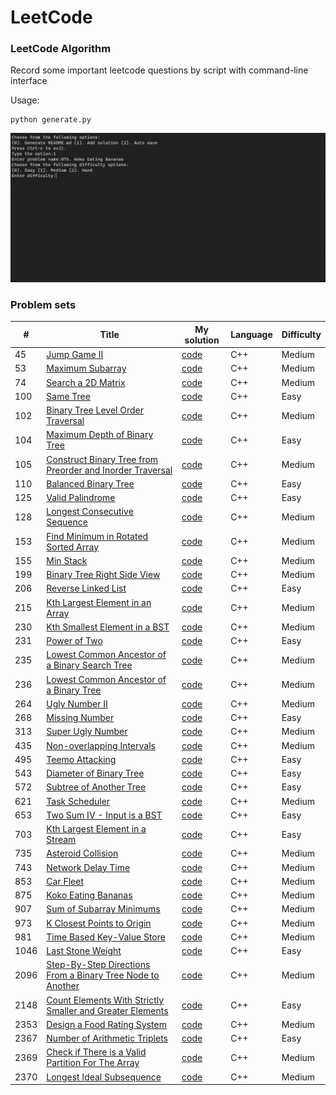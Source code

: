 LeetCode
========

### LeetCode Algorithm

Record some important leetcode questions by script with command-line interface

Usage:
```
python generate.py
```

![image](https://github.com/coffree0123/Leetcode/blob/master/imgs/interface.png?raw=true)

### Problem sets

| # | Title | My solution | Language | Difficulty |
|---| ----- | -------- | ---------- | ---------- |
|45|[Jump Game II](https://leetcode.com/problems/jump-game-ii)|[code](https://github.com/coffree0123/Leetcode/blob/master/solutions/45_Medium_Jump%20Game%20II.cpp)|C++|Medium|
|53|[Maximum Subarray](https://leetcode.com/problems/maximum-subarray)|[code](https://github.com/coffree0123/Leetcode/blob/master/solutions/53_Medium_Maximum%20Subarray.cpp)|C++|Medium|
|74|[Search a 2D Matrix](https://leetcode.com/problems/search-a-2d-matrix)|[code](https://github.com/coffree0123/Leetcode/blob/master/solutions/74_Medium_Search%20a%202D%20Matrix.cpp)|C++|Medium|
|100|[Same Tree](https://leetcode.com/problems/same-tree)|[code](https://github.com/coffree0123/Leetcode/blob/master/solutions/100_Easy_Same%20Tree.cpp)|C++|Easy|
|102|[Binary Tree Level Order Traversal](https://leetcode.com/problems/binary-tree-level-order-traversal)|[code](https://github.com/coffree0123/Leetcode/blob/master/solutions/102_Medium_Binary%20Tree%20Level%20Order%20Traversal.cpp)|C++|Medium|
|104|[Maximum Depth of Binary Tree](https://leetcode.com/problems/maximum-depth-of-binary-tree)|[code](https://github.com/coffree0123/Leetcode/blob/master/solutions/104_Easy_Maximum%20Depth%20of%20Binary%20Tree.cpp)|C++|Easy|
|105|[Construct Binary Tree from Preorder and Inorder Traversal](https://leetcode.com/problems/construct-binary-tree-from-preorder-and-inorder-traversal)|[code](https://github.com/coffree0123/Leetcode/blob/master/solutions/105_Medium_Construct%20Binary%20Tree%20from%20Preorder%20and%20Inorder%20Traversal.cpp)|C++|Medium|
|110|[Balanced Binary Tree](https://leetcode.com/problems/balanced-binary-tree)|[code](https://github.com/coffree0123/Leetcode/blob/master/solutions/110_Easy_Balanced%20Binary%20Tree.cpp)|C++|Easy|
|125|[Valid Palindrome](https://leetcode.com/problems/valid-palindrome)|[code](https://github.com/coffree0123/Leetcode/blob/master/solutions/125_Easy_Valid%20Palindrome.cpp)|C++|Easy|
|128|[Longest Consecutive Sequence](https://leetcode.com/problems/longest-consecutive-sequence)|[code](https://github.com/coffree0123/Leetcode/blob/master/solutions/128_Medium_Longest%20Consecutive%20Sequence.cpp)|C++|Medium|
|153|[Find Minimum in Rotated Sorted Array](https://leetcode.com/problems/find-minimum-in-rotated-sorted-array)|[code](https://github.com/coffree0123/Leetcode/blob/master/solutions/153_Medium_Find%20Minimum%20in%20Rotated%20Sorted%20Array.cpp)|C++|Medium|
|155|[Min Stack](https://leetcode.com/problems/min-stack)|[code](https://github.com/coffree0123/Leetcode/blob/master/solutions/155_Medium_Min%20Stack.cpp)|C++|Medium|
|199|[Binary Tree Right Side View](https://leetcode.com/problems/binary-tree-right-side-view)|[code](https://github.com/coffree0123/Leetcode/blob/master/solutions/199_Medium_Binary%20Tree%20Right%20Side%20View.cpp)|C++|Medium|
|206|[Reverse Linked List](https://leetcode.com/problems/reverse-linked-list)|[code](https://github.com/coffree0123/Leetcode/blob/master/solutions/206_Easy_Reverse%20Linked%20List.cpp)|C++|Easy|
|215|[Kth Largest Element in an Array](https://leetcode.com/problems/kth-largest-element-in-an-array)|[code](https://github.com/coffree0123/Leetcode/blob/master/solutions/215_Medium_Kth%20Largest%20Element%20in%20an%20Array.cpp)|C++|Medium|
|230|[Kth Smallest Element in a BST](https://leetcode.com/problems/kth-smallest-element-in-a-bst)|[code](https://github.com/coffree0123/Leetcode/blob/master/solutions/230_Medium_Kth%20Smallest%20Element%20in%20a%20BST.cpp)|C++|Medium|
|231|[Power of Two](https://leetcode.com/problems/power-of-two)|[code](https://github.com/coffree0123/Leetcode/blob/master/solutions/231_Easy_Power%20of%20Two.cpp)|C++|Easy|
|235|[Lowest Common Ancestor of a Binary Search Tree](https://leetcode.com/problems/lowest-common-ancestor-of-a-binary-search-tree)|[code](https://github.com/coffree0123/Leetcode/blob/master/solutions/235_Medium_Lowest%20Common%20Ancestor%20of%20a%20Binary%20Search%20Tree.cpp)|C++|Medium|
|236|[Lowest Common Ancestor of a Binary Tree](https://leetcode.com/problems/lowest-common-ancestor-of-a-binary-tree)|[code](https://github.com/coffree0123/Leetcode/blob/master/solutions/236_Medium_Lowest%20Common%20Ancestor%20of%20a%20Binary%20Tree.cpp)|C++|Medium|
|264|[Ugly Number II](https://leetcode.com/problems/ugly-number-ii)|[code](https://github.com/coffree0123/Leetcode/blob/master/solutions/264_Medium_Ugly%20Number%20II.cpp)|C++|Medium|
|268|[Missing Number](https://leetcode.com/problems/missing-number)|[code](https://github.com/coffree0123/Leetcode/blob/master/solutions/268_Easy_Missing%20Number.cpp)|C++|Easy|
|313|[Super Ugly Number](https://leetcode.com/problems/super-ugly-number)|[code](https://github.com/coffree0123/Leetcode/blob/master/solutions/313_Medium_Super%20Ugly%20Number.cpp)|C++|Medium|
|435|[Non-overlapping Intervals](https://leetcode.com/problems/non-overlapping-intervals)|[code](https://github.com/coffree0123/Leetcode/blob/master/solutions/435_Medium_Non-overlapping%20Intervals.cpp)|C++|Medium|
|495|[Teemo Attacking](https://leetcode.com/problems/teemo-attacking)|[code](https://github.com/coffree0123/Leetcode/blob/master/solutions/495_Easy_Teemo%20Attacking.cpp)|C++|Easy|
|543|[Diameter of Binary Tree](https://leetcode.com/problems/diameter-of-binary-tree)|[code](https://github.com/coffree0123/Leetcode/blob/master/solutions/543_Easy_Diameter%20of%20Binary%20Tree.cpp)|C++|Easy|
|572|[Subtree of Another Tree](https://leetcode.com/problems/subtree-of-another-tree)|[code](https://github.com/coffree0123/Leetcode/blob/master/solutions/572_Easy_Subtree%20of%20Another%20Tree.cpp)|C++|Easy|
|621|[Task Scheduler](https://leetcode.com/problems/task-scheduler)|[code](https://github.com/coffree0123/Leetcode/blob/master/solutions/621_Medium_Task%20Scheduler.cpp)|C++|Medium|
|653|[Two Sum IV - Input is a BST](https://leetcode.com/problems/two-sum-iv---input-is-a-bst)|[code](https://github.com/coffree0123/Leetcode/blob/master/solutions/653_Easy_Two%20Sum%20IV%20-%20Input%20is%20a%20BST.cpp)|C++|Easy|
|703|[Kth Largest Element in a Stream](https://leetcode.com/problems/kth-largest-element-in-a-stream)|[code](https://github.com/coffree0123/Leetcode/blob/master/solutions/703_Easy_Kth%20Largest%20Element%20in%20a%20Stream.cpp)|C++|Easy|
|735|[Asteroid Collision](https://leetcode.com/problems/asteroid-collision)|[code](https://github.com/coffree0123/Leetcode/blob/master/solutions/735_Medium_Asteroid%20Collision.cpp)|C++|Medium|
|743|[Network Delay Time](https://leetcode.com/problems/network-delay-time)|[code](https://github.com/coffree0123/Leetcode/blob/master/solutions/743_Medium_Network%20Delay%20Time.cpp)|C++|Medium|
|853|[Car Fleet](https://leetcode.com/problems/car-fleet)|[code](https://github.com/coffree0123/Leetcode/blob/master/solutions/853_Medium_Car%20Fleet.cpp)|C++|Medium|
|875|[Koko Eating Bananas](https://leetcode.com/problems/koko-eating-bananas)|[code](https://github.com/coffree0123/Leetcode/blob/master/solutions/875_Medium_Koko%20Eating%20Bananas.cpp)|C++|Medium|
|907|[Sum of Subarray Minimums](https://leetcode.com/problems/sum-of-subarray-minimums)|[code](https://github.com/coffree0123/Leetcode/blob/master/solutions/907_Medium_Sum%20of%20Subarray%20Minimums.cpp)|C++|Medium|
|973|[K Closest Points to Origin](https://leetcode.com/problems/k-closest-points-to-origin)|[code](https://github.com/coffree0123/Leetcode/blob/master/solutions/973_Medium_K%20Closest%20Points%20to%20Origin.cpp)|C++|Medium|
|981|[Time Based Key-Value Store](https://leetcode.com/problems/time-based-key-value-store)|[code](https://github.com/coffree0123/Leetcode/blob/master/solutions/981_Medium_Time%20Based%20Key-Value%20Store.cpp)|C++|Medium|
|1046|[Last Stone Weight](https://leetcode.com/problems/last-stone-weight)|[code](https://github.com/coffree0123/Leetcode/blob/master/solutions/1046_Easy_Last%20Stone%20Weight.cpp)|C++|Easy|
|2096|[Step-By-Step Directions From a Binary Tree Node to Another](https://leetcode.com/problems/step-by-step-directions-from-a-binary-tree-node-to-another)|[code](https://github.com/coffree0123/Leetcode/blob/master/solutions/2096_Medium_Step-By-Step%20Directions%20From%20a%20Binary%20Tree%20Node%20to%20Another.cpp)|C++|Medium|
|2148|[Count Elements With Strictly Smaller and Greater Elements](https://leetcode.com/problems/count-elements-with-strictly-smaller-and-greater-elements)|[code](https://github.com/coffree0123/Leetcode/blob/master/solutions/2148_Easy_Count%20Elements%20With%20Strictly%20Smaller%20and%20Greater%20Elements.cpp)|C++|Easy|
|2353|[Design a Food Rating System](https://leetcode.com/problems/design-a-food-rating-system)|[code](https://github.com/coffree0123/Leetcode/blob/master/solutions/2353_Medium_Design%20a%20Food%20Rating%20System.cpp)|C++|Medium|
|2367|[Number of Arithmetic Triplets](https://leetcode.com/problems/number-of-arithmetic-triplets)|[code](https://github.com/coffree0123/Leetcode/blob/master/solutions/2367_Easy_Number%20of%20Arithmetic%20Triplets.cpp)|C++|Easy|
|2369|[Check if There is a Valid Partition For The Array](https://leetcode.com/problems/check-if-there-is-a-valid-partition-for-the-array)|[code](https://github.com/coffree0123/Leetcode/blob/master/solutions/2369_Medium_Check%20if%20There%20is%20a%20Valid%20Partition%20For%20The%20Array.cpp)|C++|Medium|
|2370|[Longest Ideal Subsequence](https://leetcode.com/problems/longest-ideal-subsequence)|[code](https://github.com/coffree0123/Leetcode/blob/master/solutions/2370_Medium_Longest%20Ideal%20Subsequence.cpp)|C++|Medium|

